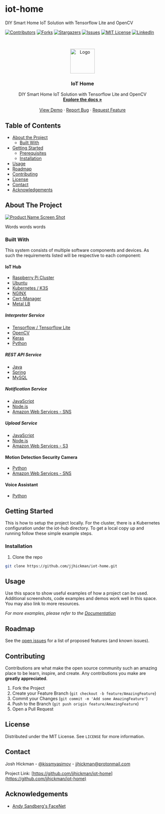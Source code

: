 # iot-home
DIY Smart Home IoT Solution with Tensorflow Lite and OpenCV

<!-- PROJECT SHIELDS -->
<!--
*** I'm using markdown "reference style" links for readability.
*** Reference links are enclosed in brackets [ ] instead of parentheses ( ).
*** See the bottom of this document for the declaration of the reference variables
*** for contributors-url, forks-url, etc. This is an optional, concise syntax you may use.
*** https://www.markdownguide.org/basic-syntax/#reference-style-links
-->
[![Contributors][contributors-shield]][contributors-url]
[![Forks][forks-shield]][forks-url]
[![Stargazers][stars-shield]][stars-url]
[![Issues][issues-shield]][issues-url]
[![MIT License][license-shield]][license-url]
[![LinkedIn][linkedin-shield]][linkedin-url]


<!-- PROJECT LOGO -->
<br />
<p align="center">
  <a href="https://github.com/jjhickman/iot-home">
    <img src="images/logo.png" alt="Logo" width="80" height="80">
  </a>

  <h3 align="center">IoT Home</h3>

  <p align="center">
  DIY Smart Home IoT Solution with Tensorflow Lite and OpenCV
    <br />
    <a href="https://github.com/jjhickman/iot-home/docs"><strong>Explore the docs »</strong></a>
    <br />
    <br />
    <a href="https://jjhickman.com/iot-home">View Demo</a>
    ·
    <a href="https://github.com/jjhickman/iot-home/issues">Report Bug</a>
    ·
    <a href="https://github.com/jjhickman/iot-home/issues">Request Feature</a>
  </p>
</p>



<!-- TABLE OF CONTENTS -->
## Table of Contents

* [About the Project](#about-the-project)
  * [Built With](#built-with)
* [Getting Started](#getting-started)
  * [Prerequisites](#prerequisites)
  * [Installation](#installation)
* [Usage](#usage)
* [Roadmap](#roadmap)
* [Contributing](#contributing)
* [License](#license)
* [Contact](#contact)
* [Acknowledgements](#acknowledgements)

<!-- ABOUT THE PROJECT -->
## About The Project

[![Product Name Screen Shot][product-screenshot]](https://jjhickman.com/iot-home)

Words words words

### Built With
This system consists of multiple software components and devices. As such the requirements listed will be respective to each component:

#### IoT Hub
* [Raspberry Pi Cluster](https://www.raspberrypi.org/)
* [Ubuntu](https://ubuntu.com/)
* [Kubernetes / K3S](https://k3s.io/)
* [NGINX](https://www.nginx.com/)
* [Cert-Manager](https://github.com/jetstack/cert-manager)
* [Metal LB](https://metallb.universe.tf/)

##### Interpreter Service
* [Tensorflow / Tensorflow Lite](https://www.tensorflow.org/lite)
* [OpenCV](https://opencv.org/)
* [Keras](https://keras.io/)
* [Python](https://www.python.org/)

##### REST API Service
* [Java](https://www.java.com/en/)
* [Spring](https://spring.io/)
* [MySQL](https://www.mysql.com/)

##### Notification Service
* [JavaScript](https://www.javascript.com/)
* [Node.js](https://nodejs.org/en/)
* [Amazon Web Services - SNS](https://aws.amazon.com/sns/)

##### Upload Service
* [JavaScript](https://www.javascript.com/)
* [Node.js](https://nodejs.org/en/)
* [Amazon Web Services - S3](https://aws.amazon.com/s3/)

#### Motion Detection Security Camera
* [Python](https://www.python.org/)
* [Amazon Web Services - SNS](https://aws.amazon.com/sns/)

#### Voice Assistant
* [Python](https://www.python.org/)

<!-- GETTING STARTED -->
## Getting Started

This is how to setup the project locally. For the cluster, there is a Kubernetes configuration under the iot-hub directory.
To get a local copy up and running follow these simple example steps.

### Installation

1. Clone the repo
```sh
git clone https://github.com/jjhickman/iot-home.git
```


<!-- USAGE EXAMPLES -->
## Usage

Use this space to show useful examples of how a project can be used. Additional screenshots, code examples and demos work well in this space. You may also link to more resources.

_For more examples, please refer to the [Documentation](https://jjhickman.com/iot-home)_



<!-- ROADMAP -->
## Roadmap

See the [open issues](https://github.com/jjhickman/iot-home/issues) for a list of proposed features (and known issues).



<!-- CONTRIBUTING -->
## Contributing

Contributions are what make the open source community such an amazing place to be learn, inspire, and create. Any contributions you make are **greatly appreciated**.

1. Fork the Project
2. Create your Feature Branch (`git checkout -b feature/AmazingFeature`)
3. Commit your Changes (`git commit -m 'Add some AmazingFeature'`)
4. Push to the Branch (`git push origin feature/AmazingFeature`)
5. Open a Pull Request

<!-- LICENSE -->
## License

Distributed under the MIT License. See `LICENSE` for more information.

<!-- CONTACT -->
## Contact

Josh Hickman - [@kissmyasimov](https://twitter.com/kissmyasimov) - jjhickman@protonmail.com

Project Link: [https://github.com/jjhickman/iot-home](https://github.com/jjhickman/iot-home)

<!-- ACKNOWLEDGEMENTS -->
## Acknowledgements
* [Andy Sandberg's FaceNet](https://github.com/davidsandberg/facenet)


<!-- MARKDOWN LINKS & IMAGES -->
<!-- https://www.markdownguide.org/basic-syntax/#reference-style-links -->
[contributors-shield]: https://img.shields.io/github/contributors/jjhickman/iot-home.svg?style=flat-square
[contributors-url]: https://github.com/jjhickman/iot-home/graphs/contributors
[forks-shield]: https://img.shields.io/github/forks/jjhickman/iot-home.svg?style=flat-square
[forks-url]: https://github.com/jjhickman/iot-home/network/members
[stars-shield]: https://img.shields.io/github/stars/jjhickman/iot-home.svg?style=flat-square
[stars-url]: https://github.com/jjhickman/iot-home/stargazers
[issues-shield]: https://img.shields.io/github/issues/jjhickman/iot-home.svg?style=flat-square
[issues-url]: https://github.com/jjhickman/iot-home/issues
[license-shield]: https://img.shields.io/github/license/jjhickman/iot-home.svg?style=flat-square
[license-url]: https://github.com/jjhickman/iot-home/blob/master/LICENSE.txt
[linkedin-shield]: https://img.shields.io/badge/-LinkedIn-black.svg?style=flat-square&logo=linkedin&colorB=555
[linkedin-url]: https://linkedin.com/in/joshjh
[product-screenshot]: images/screenshot.png
